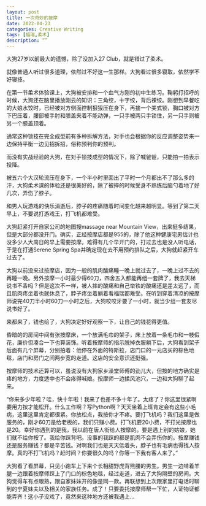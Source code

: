 ```yaml
---
layout: post
title: 一次奇妙的按摩
date: 2022-04-23
categories: Creative Writing
tags: [福瑞,柔术]
description: “”
---
```


大狗27岁以前最大的遗憾，除了没加入27 Club，就是错过了柔术。

就像普通人听过很多道理，依然过不好这一生那样。大狗看过很多寝取，依然学不好寝技。

在第一节柔术体验课上，大狗被安排和一个血气方刚的初中生练习。鞠躬打招呼的时候，大狗还在脑里播放刚云的知识：三角绞，十字绞，背后裸绞。刚想到早餐吃的大娘水饺时，已经被对方侧面控制狠狠压在身下，再接一个美式锁，胸口被对方下巴压着，腰部被手肘和膝盖夹着不能动弹，一只手被两只手锁住，另一只手则被另一个膝盖顶着。

通常这种锁技在完全成型前有多种拆解方法，对手也会根据你的反应调整姿势来一边保持平衡一边见招拆招，俗称预判你的预判。

而没有实战经验的大狗，在对手锁技成型的情况下，除了喊爸爸，只能拍一拍表示投降。

被五六个大汉轮流压在身下，一个半小时里面出了平时一个月都出不了那么多的汗，大狗柔术课的体验还是很美好的，除了被摔的时候受身不熟练后脑勺着地了好几次，弄伤了脖子。

和男人玩游戏的快乐消逝后，脖子的疼痛随着时间变化越来越明显。等到了第二天早上，不要说打游戏王，打飞机都难受。

大狗赶紧打开自家公司的地图搜massage near Mountain View，出来挺多结果，但是大部分都没开门。确实，正经按摩店都是955的，除了他这种健康宅男估计也没多少人大周日的早上需要按摩。难得有几个早开门的，打过去也是没人听电话，于是在打通Serene Spring Spa并确定现在去不用预约排队之后，大狗就赶紧开车过去了。

大狗以前没来过按摩店，因为一般的肌肉酸痛睡一晚上就过去了，一晚上过不去的再睡一晚。另外按摩一小时最少得60刀，四舍五入都能再组一套牌了，我去天梯说书不香吗？但是这次不一样，被人摔的酸痛和自己举铁的酸痛还是差太远了，而且肌肉疼坐着也就休息了，脖子疼坐着躺着看福瑞都难受。在听到穿着清凉的按摩师说完40刀半小时60刀一小时之后，大狗咬咬牙要了一小时，就当少组一套友尽说书好了。

来都来了，钱也给了，大狗决定好好观察一下，让自己的钱花得更值。


昏暗的的房间中间有张按摩床，一个放满毛巾的架子，床上放着一条毛巾和一枝假花，廉价但凑合一下也算装饰。听着按摩师的指示脱掉衣服躺下后，大狗看到架子后面有几个屏幕，分别拍着：他停在外面的特斯拉，店门口的一元店买的棕色地毯，店门和房门之间两步宽的走道。这店的安全意识还挺强。

按摩师的技术还算可以，虽说没有大狗家乡澡堂师傅的劲儿大，但按的地方确实是疼的地方，力度适中也不会疼得喊娘。按摩师一边揉风池穴，一边和大狗聊了起来。

“你来多少年啦？哇，快十年啦！我来了也差不多十年了。太疼了？你这里很紧啊要用力按才能松开。什么工作啊？写Python啊？天天坐着上班肯定会有这些小毛病，这里这里肯定都很紧。你放松点，我按你才不疼。要打飞机吗？我们这里是做服务的，刚才60刀是给老板的，我们只赚小费。打飞机要20小费，不打光按摩也是20。幸好你遇到的是我，我以前在唐人街给人按摩的。要是遇上别的姑娘，她们就不给你按了。我给你踩背吧。没事的我踩的都是肌肉不会弄伤你的。按摩赚钱还是服务赚钱？都是辛苦钱。对啊我们也是天天低着头，脖子也有毛病也得找人按摩。真的不打飞机吗？赶时间？你要很久的吗？你等一下我有客人来了。”

大狗看了看屏幕，只见小跑车上下来个长相甜野虎背熊腰的男生。男生一边啃着羊腿一边跟着按摩师踩上了门口的棕色地毯，经过走道，进去了大狗隔壁的房间。大狗觉得车有点眼熟，跟自家妹妹开的像是同一款。再联想到上次跟家里打电话时聊到的宁夏妹夫以及相关的家族任务。成了！只要委托按摩师帮一下忙，人证物证都能弄齐！这小子没戏了，竟然来这种地方还被我遇上...
